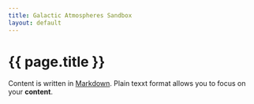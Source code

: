 ```yaml
---
title: Galactic Atmospheres Sandbox
layout: default
---
```


# {{ page.title }}

Content is written in [Markdown](https://learnxinyminutes.com/docs/markdown/).
Plain texxt format allows you to focus on your **content**.

<!--
You can use HTML elements in Markdown, such as the comment element, and they won't
be affected by a markdown parser. However, if you create an HTML element in your
markdown file, you cannot use markdown syntax within that element's contents.
-->
